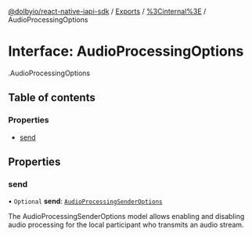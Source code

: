 [@dolbyio/react-native-iapi-sdk](../README.md) / [Exports](../modules.md) / [%3Cinternal%3E](../modules/_internal_.md) / AudioProcessingOptions

# Interface: AudioProcessingOptions

[<internal>](../modules/_internal_.md).AudioProcessingOptions

## Table of contents

### Properties

- [send](_internal_.AudioProcessingOptions.md#send)

## Properties

### send

• `Optional` **send**: [`AudioProcessingSenderOptions`](_internal_.AudioProcessingSenderOptions.md)

The AudioProcessingSenderOptions model allows enabling and disabling audio processing for the local participant who transmits an audio stream.
